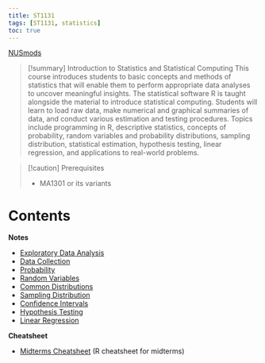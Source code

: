 ```yaml
---
title: ST1131
tags: [ST1131, statistics]
toc: true
---
```

[NUSmods](https://nusmods.com/courses/ST1131)

> [!summary] Introduction to Statistics and Statistical Computing
> This course introduces students to basic concepts and methods of statistics that will enable them to perform appropriate data analyses to uncover meaningful insights. The statistical software R is taught alongside the material to introduce statistical computing. Students will learn to load raw data, make numerical and graphical summaries of data, and conduct various estimation and testing procedures. Topics include programming in R, descriptive statistics, concepts of probability, random variables and probability distributions, sampling distribution, statistical estimation, hypothesis testing, linear regression, and applications to real-world problems.

> [!caution] Prerequisites
> - MA1301 or its variants

# Contents

**Notes**
- [Exploratory Data Analysis](notes/Exploratory%20Data%20Analysis.md)
- [Data Collection](notes/Data%20Collection.md)
- [Probability](notes/Probability.md)
- [Random Variables](notes/Random%20Variables.md)
- [Common Distributions](notes/Common%20Distributions.md)
- [Sampling Distribution](notes/Sampling%20Distribution.md)
- [Confidence Intervals](notes/Confidence%20Intervals.md)
- [Hypothesis Testing](notes/Hypothesis%20Testing.md)
- [Linear Regression](notes/Linear%20Regression.md)

**Cheatsheet**
- [Midterms Cheatsheet](cheatsheets/cheatsheet.md) (R cheatsheet for midterms)